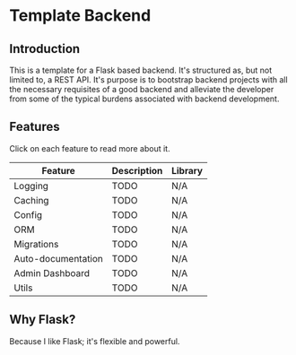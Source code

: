 # Template Backend

## Introduction

This is a template for a Flask based backend. It's structured as, but not limited to,
a REST API. It's purpose is to bootstrap backend projects with all the necessary
requisites of a good backend and alleviate the developer from some of the
typical burdens associated with backend development.

## Features
Click on each feature to read more about it.

| Feature  |  Description |  Library |
|---|---|---|
| Logging  |    TODO    |   N/A    |
| Caching  |    TODO    |   N/A    |
| Config  |    TODO    |   N/A    |
| ORM  |    TODO    |   N/A    |
| Migrations  |    TODO    |   N/A    |
| Auto-documentation  |    TODO    |   N/A    |
| Admin Dashboard  |    TODO    |   N/A    |
| Utils  |    TODO    |   N/A    |

## Why Flask?
Because I like Flask; it's flexible and powerful.

    